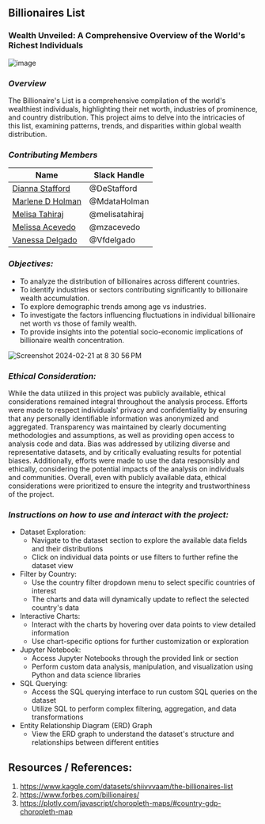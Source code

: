## Billionaires List 
### Wealth Unveiled: A Comprehensive Overview of the World's Richest Individuals

![image](https://github.com/melisatahiraj/project3_Billionaires_List/assets/147290574/d2f02a0b-19d0-4039-8637-62aacb0be8b9)

### *Overview*

The Billionaire's List is a comprehensive compilation of the world's wealthiest individuals, highlighting their net worth, industries of prominence, and country distribution. This project aims to delve into the intricacies of this list, examining patterns, trends, and disparities within global wealth distribution.

### *Contributing Members*

|Name     |  Slack Handle   | 
|---------|-----------------|
|[Dianna Stafford](https://github.com/DeStafford) |     @DeStafford    |
|[Marlene D Holman](https://github.com/MdataHolman) |     @MdataHolman    |
|[Melisa Tahiraj](https://github.com/melisatahiraj)|     @melisatahiraj        |
|[Melissa Acevedo](https://github.com/mzacevedo) |     @mzacevedo    |
|[Vanessa Delgado](https://github.com/Vfdelgado) |     @Vfdelgado    |


### *Objectives:*
* To analyze the distribution of billionaires across different countries.
* To identify industries or sectors contributing significantly to billionaire wealth accumulation.
* To explore demographic trends among age vs industries.
* To investigate the factors influencing fluctuations in individual billionaire net worth vs those of family wealth.
* To provide insights into the potential socio-economic implications of billionaire wealth concentration.

![Screenshot 2024-02-21 at 8 30 56 PM](https://github.com/melisatahiraj/project3_Billionaires_List/assets/147450801/40af7186-aa60-48b0-9459-ded3ccfd3c80)

### *Ethical Consideration:*
While the data utilized in this project was publicly available, ethical considerations remained integral throughout the analysis process. Efforts were made to respect individuals' privacy and confidentiality by ensuring that any personally identifiable information was anonymized and aggregated. Transparency was maintained by clearly documenting methodologies and assumptions, as well as providing open access to analysis code and data. Bias was addressed by utilizing diverse and representative datasets, and by critically evaluating results for potential biases. Additionally, efforts were made to use the data responsibly and ethically, considering the potential impacts of the analysis on individuals and communities. Overall, even with publicly available data, ethical considerations were prioritized to ensure the integrity and trustworthiness of the project.

### *Instructions on how to use and interact with the project:*
* Dataset Exploration:
  * Navigate to the dataset section to explore the available data fields and their distributions
  * Click on individual data points or use filters to further refine the dataset view
* Filter by Country:
  * Use the country filter dropdown menu to select specific countries of interest
  * The charts and data will dynamically update to reflect the selected country's data
* Interactive Charts:
  * Interact with the charts by hovering over data points to view detailed information
  * Use chart-specific options for further customization or exploration
* Jupyter Notebook:
  * Access Jupyter Notebooks through the provided link or section
  * Perform custom data analysis, manipulation, and visualization using Python and data science libraries
* SQL Querying:
  * Access the SQL querying interface to run custom SQL queries on the dataset
  * Utilize SQL to perform complex filtering, aggregation, and data transformations
* Entity Relationship Diagram (ERD) Graph
  * View the ERD graph to understand the dataset's structure and relationships between different entities



## Resources / References:
1. https://www.kaggle.com/datasets/shiivvvaam/the-billionaires-list
2. https://www.forbes.com/billionaires/
3. https://plotly.com/javascript/choropleth-maps/#country-gdp-choropleth-map
